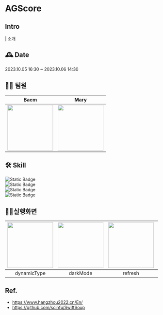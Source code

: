 # AGScore

## Intro
| 소개



## 🕰️ Date
2023.10.05 16:30 ~ 2023.10.06 14:30

## 🧑‍💻 팀원
| Baem | Mary |
|:-:|:-:|
|<img src="https://avatars.githubusercontent.com/u/77507952?v=4" width=150>|<img src="https://avatars.githubusercontent.com/u/42026766?v=4" width=150>|


## 🛠 Skill

![Static Badge](https://img.shields.io/badge/MVC-green?style=flat&logo=MVC)<br>
![Static Badge](https://img.shields.io/badge/UIKit-red)<br>
![Static Badge](https://img.shields.io/badge/iOS-16.0%2B-purple)<br>
![Static Badge](https://img.shields.io/badge/Swiftsoup-blue?link=https%3A%2F%2Fgithub.com%2Fscinfu%2FSwiftSoup)<br>

## 🏃‍♀️실행화면

| <img src="https://github.com/Dylan-yoon/AGScore/assets/77507952/c24cd56b-47e8-4945-9d26-4f9fea9084f1" width=150> | <img src="https://github.com/Dylan-yoon/AGScore/assets/77507952/9d099292-7425-42ec-8314-9d072d2ade7e" width=150> | <img src="https://github.com/Dylan-yoon/AGScore/assets/77507952/79ab3b45-1bd4-4a63-a4a7-c8a875b7c1ab" width=150> | <img src="https://github.com/Dylan-yoon/AGScore/assets/77507952/e0ea1462-b544-4f91-8e01-1b4a896f71b9" width=150> |
|:-:|:-:|:-:|:-:|
| dynamicType | darkMode | refresh | swipAction |

## Ref.
- https://www.hangzhou2022.cn/En/
- https://github.com/scinfu/SwiftSoup
